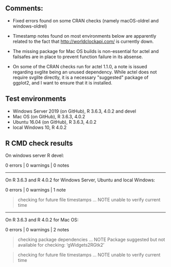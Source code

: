 ## Comments:

* Fixed errors found on some CRAN checks (namely macOS-oldrel and windows-oldrel)

* Timestamp notes found on most environments below are apparently
  related to the fact that http://worldclockapi.com/ is currently
  down.

* The missing package for Mac OS builds is non-essential for actel
  and failsafes are in place to prevent function failure in its
  absense.

* On some of the CRAN checks run for actel 1.1.0, a note is issued regarding 
  svglite being an unused dependency. While actel does not require svglite 
  directly, it is a necessary "suggested" package of ggplot2, and I want 
  to ensure that it is installed.

## Test environments

* Windows Server 2019 (on GitHub), R 3.6.3, 4.0.2 and devel
* Mac OS (on GitHub), R 3.6.3, 4.0.2
* Ubuntu 16.04 (on GitHub), R 3.6.3, 4.0.2
* local Windows 10, R 4.0.2

## R CMD check results

On windows server R devel:

0 errors | 0 warnings | 0 notes

---

On R 3.6.3 and R 4.0.2 for Windows Server, Ubuntu and local Windows:

0 errors | 0 warnings | 1 note

> checking for future file timestamps ... NOTE
  unable to verify current time

---

On R 3.6.3 and R 4.0.2 for Mac OS:

0 errors | 0 warnings | 2 notes

> checking package dependencies ... NOTE
  Package suggested but not available for checking: ‘gWidgets2RGtk2’

> checking for future file timestamps ... NOTE
  unable to verify current time
